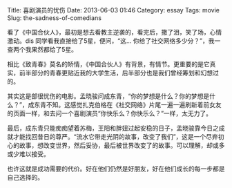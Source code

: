 Title: 喜剧演员的忧伤
Date: 2013-06-03 01:46
Category: essay
Tags: movie
Slug: the-sadness-of-comedians

看了《中国合伙人》，最初是想去看教主逆袭的，看完后，撒了泪，笑了场，心情激动。dis 同学看我直接给了5星，便问，“这… 你给了社交网络多少分？”，我一查两个我果然都给了5星。

相比《致青春》莫名的矫情，《中国合伙人》有背景，有情节。更重要的是它真实，前半部分的青春更贴近我的大学生活，后半部分也是我们曾经筹划和幻想过的。

其实这是部很忧伤的电影。孟晓骏问成东青，“你的梦想是什么？你的梦想是什么？”，成东青不知。这感觉扎克伯格在《社交网络》片尾一遍一遍刷新着前女友的页面一样，和去问一个喜剧演员“你快乐么？你快乐么？”一样，太无力了。

最后，成东青只能痴痴望着苏梅，王阳和胖妞过起安稳的日子，孟晓骏靠今日之成就才能找回昔日的尊严。“流水它带走光阴的故事，改变了我们”，这是一个尽弃初心的故事，想改变世界，然后妥协，最后被世界改变了的故事。可以理解，却或多或少难以接受。

也许这就是成功需要的代价。好在他们仍然是好朋友，好在他们成长的每一步都是自己选择的。
